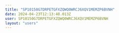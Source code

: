 ```yaml
---
title: "SP10150G7DRPETGFXZQWQ0WRCJ6XQV1MEMZP6BVNH"
date: 2024-04-23T12:13:48.013Z
user: SP10150G7DRPETGFXZQWQ0WRCJ6XQV1MEMZP6BVNH
layout: "users"
---
```

    